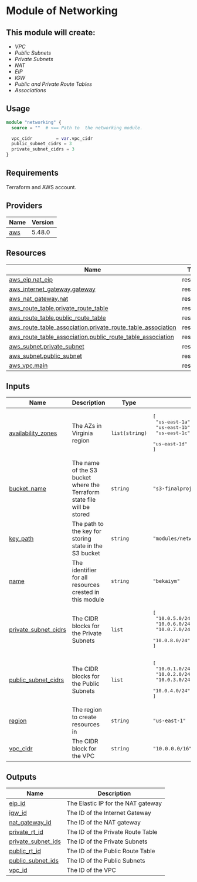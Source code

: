 # Module of Networking
## This module will create:
- _VPC_
- _Public Subnets_
- _Private Subnets_
- _NAT_
- _EIP_
- _IGW_
- _Public and Private Route Tables_
- _Associations_

## **Usage**
```terraform
module "networking" {
  source = ""  # <== Path to  the networking module.

  vpc_cidr         = var.vpc_cidr
  public_subnet_cidrs = 3
  private_subnet_cidrs = 3
}
```

## Requirements

Terraform and AWS account.

## Providers

| Name | Version |
|------|---------|
| <a name="provider_aws"></a> [aws](#provider\_aws) | 5.48.0 |

## Resources

| Name | Type |
|------|------|
| [aws_eip.nat_eip](https://registry.terraform.io/providers/hashicorp/aws/latest/docs/resources/eip) | resource |
| [aws_internet_gateway.gateway](https://registry.terraform.io/providers/hashicorp/aws/latest/docs/resources/internet_gateway) | resource |
| [aws_nat_gateway.nat](https://registry.terraform.io/providers/hashicorp/aws/latest/docs/resources/nat_gateway) | resource |
| [aws_route_table.private_route_table](https://registry.terraform.io/providers/hashicorp/aws/latest/docs/resources/route_table) | resource |
| [aws_route_table.public_route_table](https://registry.terraform.io/providers/hashicorp/aws/latest/docs/resources/route_table) | resource |
| [aws_route_table_association.private_route_table_association](https://registry.terraform.io/providers/hashicorp/aws/latest/docs/resources/route_table_association) | resource |
| [aws_route_table_association.public_route_table_association](https://registry.terraform.io/providers/hashicorp/aws/latest/docs/resources/route_table_association) | resource |
| [aws_subnet.private_subnet](https://registry.terraform.io/providers/hashicorp/aws/latest/docs/resources/subnet) | resource |
| [aws_subnet.public_subnet](https://registry.terraform.io/providers/hashicorp/aws/latest/docs/resources/subnet) | resource |
| [aws_vpc.main](https://registry.terraform.io/providers/hashicorp/aws/latest/docs/resources/vpc) | resource |

## Inputs

| Name | Description | Type | Default | Required |
|------|-------------|------|---------|:--------:|
| <a name="input_availability_zones"></a> [availability\_zones](#input\_availability\_zones) | The AZs in Virginia region | `list(string)` | <pre>[<br>  "us-east-1a",<br>  "us-east-1b",<br>  "us-east-1c",<br>  "us-east-1d"<br>]</pre> | no |
| <a name="input_bucket_name"></a> [bucket\_name](#input\_bucket\_name) | The name of the S3 bucket where the Terraform state file will be stored | `string` | `"s3-finalproject-bekaiym"` | no |
| <a name="input_key_path"></a> [key\_path](#input\_key\_path) | The path to the key for storing state in the S3 bucket | `string` | `"modules/networking/terraform.tfstate"` | no |
| <a name="input_name"></a> [name](#input\_name) | The identifier for all resources crested in this module | `string` | `"bekaiym"` | no |
| <a name="input_private_subnet_cidrs"></a> [private\_subnet\_cidrs](#input\_private\_subnet\_cidrs) | The CIDR blocks for the Private Subnets | `list` | <pre>[<br>  "10.0.5.0/24",<br>  "10.0.6.0/24",<br>  "10.0.7.0/24",<br>  "10.0.8.0/24"<br>]</pre> | no |
| <a name="input_public_subnet_cidrs"></a> [public\_subnet\_cidrs](#input\_public\_subnet\_cidrs) | The CIDR blocks for the Public Subnets | `list` | <pre>[<br>  "10.0.1.0/24",<br>  "10.0.2.0/24",<br>  "10.0.3.0/24",<br>  "10.0.4.0/24"<br>]</pre> | no |
| <a name="input_region"></a> [region](#input\_region) | The region to create resources in | `string` | `"us-east-1"` | no |
| <a name="input_vpc_cidr"></a> [vpc\_cidr](#input\_vpc\_cidr) | The CIDR block for the VPC | `string` | `"10.0.0.0/16"` | no |

## Outputs

| Name | Description |
|------|-------------|
| <a name="output_eip_id"></a> [eip\_id](#output\_eip\_id) | The Elastic IP for the NAT gateway |
| <a name="output_igw_id"></a> [igw\_id](#output\_igw\_id) | The ID of the Internet Gateway |
| <a name="output_nat_gateway_id"></a> [nat\_gateway\_id](#output\_nat\_gateway\_id) | The ID of the NAT gateway |
| <a name="output_private_rt_id"></a> [private\_rt\_id](#output\_private\_rt\_id) | The ID of the Private Route Table |
| <a name="output_private_subnet_ids"></a> [private\_subnet\_ids](#output\_private\_subnet\_ids) | The ID of the Private Subnets |
| <a name="output_public_rt_id"></a> [public\_rt\_id](#output\_public\_rt\_id) | The ID of the Public Route Table |
| <a name="output_public_subnet_ids"></a> [public\_subnet\_ids](#output\_public\_subnet\_ids) | The ID of the Public Subnets |
| <a name="output_vpc_id"></a> [vpc\_id](#output\_vpc\_id) | The ID of the VPC |
